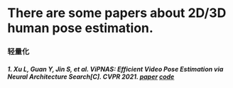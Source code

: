 # There are some papers about 2D/3D human pose estimation.


### 轻量化
##### 1. Xu L, Guan Y, Jin S, et al. ViPNAS: Efficient Video Pose Estimation via Neural Architecture Search[C]. CVPR 2021. [paper](https://arxiv.org/abs/2105.10154)  [code](https://github.com/luminxu/ViPNAS)
